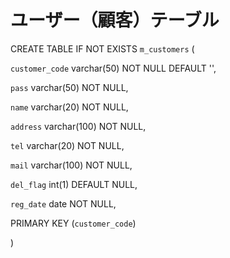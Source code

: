 # ユーザー（顧客）テーブル 

CREATE TABLE IF NOT EXISTS `m_customers` ( 

  `customer_code` varchar(50) NOT NULL DEFAULT '', 

  `pass` varchar(50) NOT NULL, 

  `name` varchar(20) NOT NULL, 

  `address` varchar(100) NOT NULL, 

  `tel` varchar(20) NOT NULL, 

  `mail` varchar(100) NOT NULL, 

  `del_flag` int(1) DEFAULT NULL, 

  `reg_date` date NOT NULL, 

  PRIMARY KEY (`customer_code`) 

) 
